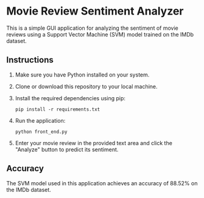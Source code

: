 # Movie Review Sentiment Analyzer

This is a simple GUI application for analyzing the sentiment of movie reviews using a Support Vector Machine (SVM) model trained on the IMDb dataset.

## Instructions

1. Make sure you have Python installed on your system.

2. Clone or download this repository to your local machine.

3. Install the required dependencies using pip:

    ```
    pip install -r requirements.txt
    ```

4. Run the application:

    ```
    python front_end.py
    ```

5. Enter your movie review in the provided text area and click the "Analyze" button to predict its sentiment.

## Accuracy

The SVM model used in this application achieves an accuracy of 88.52% on the IMDb dataset.